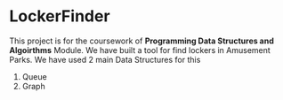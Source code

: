 # LockerFinder
This project is for the coursework of **Programming Data Structures and Algoirthms** Module.
We have built a tool for find lockers in Amusement Parks. 
We have used 2 main Data Structures for this
  1. Queue
  2. Graph
